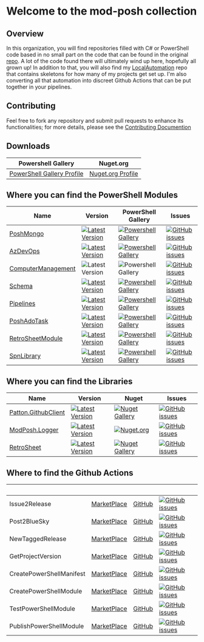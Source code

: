 # Welcome to the mod-posh collection

## Overview

In this organization, you will find repositories filled with C# or PowerShell code based in no small part on the code that can be found in the original [repo](https://github.com/jeffpatton1971/mod-posh). A lot of the code found there will ultimately wind up here, hopefully all grown up! In addition to that, you will also find my [LocalAutomation](https://github.com/mod-posh/LocalAutomaion) repo that contains skeletons for how many of my projects get set up. I'm also converting all that automation into discreet Github Actions that can be put together in your pipelines.

## Contributing

Feel free to fork any repository and submit pull requests to enhance its functionalities; for more details, please see the [Contributing Documention](CONTRIBUTING.md)

## Downloads

| Powershell Gallery | Nuget.org |
|-----------------|----------------|
| [PowerShell Gallery Profile](https://www.powershellgallery.com/profiles/jeffpatton1971)| [Nuget.org Profile](https://www.nuget.org/profiles/jeffpatton1971) |

## Where you can find the PowerShell Modules

| Name | Version | PowerShell Gallery | Issues |
|-----------------|----------------|-----------------|----------------|
| [PoshMongo](https://github.com/poshmongo) | [![Latest Version](https://img.shields.io/github/v/tag/PoshMongo/PoshMongo)](https://github.com/PoshMongo/PoshMongo/tags) | [![Powershell Gallery](https://img.shields.io/powershellgallery/dt/PoshMongo)](https://www.powershellgallery.com/packages/PoshMongo) | [![GitHub issues](https://img.shields.io/github/issues/PoshMongo/PoshMongo)](https://github.com/PoshMongo/PoshMongo/issues) |
| [AzDevOps](https://github.com/Azure-Devops-PowerShell-Module/AzDevOps) | [![Latest Version](https://img.shields.io/github/v/tag/Azure-Devops-PowerShell-Module/AzDevOps)](https://github.com/Azure-Devops-PowerShell-Module/AzDevOps/tags) | [![Powershell Gallery](https://img.shields.io/powershellgallery/dt/AzDevOps)](https://www.powershellgallery.com/packages/AzDevOps) | [![GitHub issues](https://img.shields.io/github/issues/Azure-Devops-PowerShell-Module/AzDevOps)](https://github.com/Azure-Devops-PowerShell-Module/AzDevOps/issues) |
| [ComputerManagement](https://github.com/mod-posh/ComputerManagement) | ![Latest Version](https://img.shields.io/github/v/tag/mod-posh/ComputerManagement) | ![Powershell Gallery](https://img.shields.io/powershellgallery/dt/ComputerManagement) | [![GitHub issues](https://img.shields.io/github/issues/mod-posh/ComputerManagement)](https://github.com/mod-posh/ComputerManagement/issues) |
| [Schema](https://github.com/SchemaModule/PowerShell) | [![Latest Version](https://img.shields.io/github/v/tag/SchemaModule/PowerShell)](https://github.com/SchemaModule/PowerShell/tags) | [![Powershell Gallery](https://img.shields.io/powershellgallery/dt/schema)](https://www.powershellgallery.com/packages/schema) | [![GitHub issues](https://img.shields.io/github/issues/SchemaModule/PowerShell)](https://github.com/SchemaModule/PowerShell/issues) |
| [Pipelines](https://github.com/mod-posh/Pipelines) | [![Latest Version](https://img.shields.io/github/v/tag/mod-posh/Pipelines)](https://github.com/mod-posh/Pipelines/tags) | [![Powershell Gallery](https://img.shields.io/powershellgallery/dt/Pipelines)](https://www.powershellgallery.com/packages/Pipelines) | [![GitHub issues](https://img.shields.io/github/issues/mod-posh/Pipelines)](https://github.com/mod-posh/Pipelines/issues) |
| [PoshAdoTask](https://github.com/PoshAdoTasks/PoshAdoTask) | [![Latest Version](https://img.shields.io/github/v/tag/PoshAdoTasks/PoshAdoTask)](https://github.com/PoshAdoTasks/PoshAdoTask/tags) | [![Powershell Gallery](https://img.shields.io/powershellgallery/dt/PoshAdoTask)](https://www.powershellgallery.com/packages/PoshAdoTask) | [![GitHub issues](https://img.shields.io/github/issues/PoshAdoTasks/PoshAdoTask)](https://github.com/PoshAdoTasks/PoshAdoTask/issues) |
| [RetroSheetModule](https://github.com/RetrosheetPOSH/RetroSheetModule) | [![Latest Version](https://img.shields.io/github/v/tag/RetrosheetPOSH/RetroSheetModule)](https://github.com/RetrosheetPOSH/RetroSheetModule/tags) | [![Powershell Gallery](https://img.shields.io/powershellgallery/dt/RetroSheetModule)](https://www.powershellgallery.com/packages/RetroSheetModule) | [![GitHub issues](https://img.shields.io/github/issues/RetrosheetPOSH/RetroSheetModule)](https://github.com/RetrosheetPOSH/RetroSheetModule/issues) |
| [SpnLibrary](https://github.com/mod-posh/SpnLibrary) | [![Latest Version](https://img.shields.io/github/v/tag/mod-posh/SpnLibrary)](https://github.com/mod-posh/SpnLibrary/tags) | [![Powershell Gallery](https://img.shields.io/powershellgallery/dt/SpnLibrary)](https://www.powershellgallery.com/packages/SpnLibrary) | [![GitHub issues](https://img.shields.io/github/issues/mod-posh/SpnLibrary)](https://github.com/mod-posh/SpnLibrary/issues) |

## Where you can find the Libraries

| Name | Version | Nuget | Issues |
|-----------------|----------------|-----------------|----------------|
| [Patton.GithubClient](https://github.com/GithubApiTools/GithubClient) | [![Latest Version](https://img.shields.io/github/v/tag/GithubApiTools/GithubClient)](https://github.com/GithubApiTools/GithubClient/tags) | [![Nuget Gallery](https://img.shields.io/nuget/dt/Patton.GithubClient)](https://www.nuget.org/packages/Patton.GithubClient/) | [![GitHub issues](https://img.shields.io/github/issues/GithubApiTools/GithubClient)](https://github.com/GithubApiTools/GithubClient/issues) |
| [ModPosh.Logger](https://github.com/mod-posh/Logger) | [![Latest Version](https://img.shields.io/github/v/tag/mod-posh/Logger)](https://github.com/mod-posh/Logger/tags) | [![Nuget.org](https://img.shields.io/nuget/dt/ModPosh.Logger)](https://www.nuget.org/packages/ModPosh.Logger) | [![GitHub issues](https://img.shields.io/github/issues/mod-posh/Logger)](https://github.com/mod-posh/Logger/issues) |
| [RetroSheet](https://github.com/RetrosheetPOSH/RetroSheet) | [![Latest Version](https://img.shields.io/github/v/tag/RetrosheetPOSH/RetroSheet)](https://github.com/RetrosheetPOSH/RetroSheet/tags) | [![Nuget Gallery](https://img.shields.io/nuget/dt/RetroSheet)](https://www.nuget.org/packages/RetroSheet/) | [![GitHub issues](https://img.shields.io/github/issues/RetrosheetPOSH/RetroSheet)](https://github.com/RetrosheetPOSH/RetroSheet/issues) |

## Where to find the Github Actions

|  &nbsp; |  &nbsp; |  &nbsp; | &nbsp; |
|-----------------|----------------|----------------|----------------|
| Issue2Release | [MarketPlace](https://github.com/marketplace/actions/generate-release-notes-from-milestone) | [GitHub](https://github.com/mod-posh/Issue2ReleaseNotes) | [![GitHub issues](https://img.shields.io/github/issues/mod-posh/Issue2ReleaseNotes)](https://github.com/mod-posh/Issue2ReleaseNotes/issues) |
| Post2BlueSky | [MarketPlace](https://github.com/marketplace/actions/post2bluesky) | [GitHub](https://github.com/mod-posh/Post2BlueSky) | [![GitHub issues](https://img.shields.io/github/issues/mod-posh/Post2BlueSky)](https://github.com/mod-posh/Post2BlueSky/issues) |
| NewTaggedRelease | [MarketPlace](https://github.com/marketplace/actions/newtaggedrelease) | [GitHub](https://github.com/mod-posh/NewTaggedRelease) | [![GitHub issues](https://img.shields.io/github/issues/mod-posh/NewTaggedRelease)](https://github.com/mod-posh/NewTaggedRelease/issues) |
| GetProjectVersion | [MarketPlace](https://github.com/marketplace/actions/getprojectversion) | [GitHub](https://github.com/mod-posh/GetProjectVersion) | [![GitHub issues](https://img.shields.io/github/issues/mod-posh/GetProjectVersion)](https://github.com/mod-posh/GetProjectVersion/issues) |
| CreatePowerShellManifest | [MarketPlace](https://github.com/marketplace/actions/create-powershell-manifest) | [GitHub](https://github.com/mod-posh/CreatePowerShellManifest) | [![GitHub issues](https://img.shields.io/github/issues/mod-posh/CreatePowerShellManifest)](https://github.com/mod-posh/CreatePowerShellManifest/issues) |
| CreatePowerShellModule | [MarketPlace](https://github.com/marketplace/actions/create-powershell-module) | [GitHub](https://github.com/mod-posh/CreatePowerShellModule) | [![GitHub issues](https://img.shields.io/github/issues/mod-posh/CreatePowerShellModule)](https://github.com/mod-posh/CreatePowerShellModule/issues) |
| TestPowerShellModule | [MarketPlace](https://github.com/marketplace/actions/test-powershell-module) | [GitHub](https://github.com/mod-posh/TestPowerShellModule) | [![GitHub issues](https://img.shields.io/github/issues/mod-posh/TestPowerShellModule)](https://github.com/mod-posh/TestPowerShellModule/issues) |
| PublishPowerShellModule | [MarketPlace](https://github.com/marketplace/actions/publish-powershell-module-to-powershellgallery) | [GitHub](https://github.com/mod-posh/PublishPowerShellModule) | [![GitHub issues](https://img.shields.io/github/issues/mod-posh/PublishPowerShellModule)](https://github.com/mod-posh/PublishPowerShellModule/issues) |
